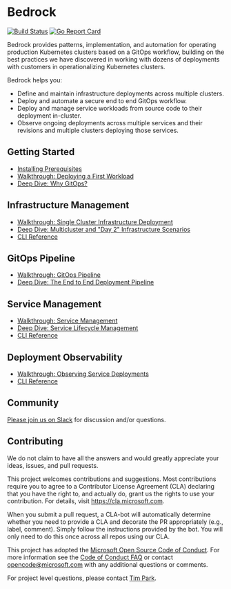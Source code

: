 # Bedrock


[![Build Status](https://dev.azure.com/epicstuff/bedrock/_apis/build/status/Microsoft.bedrock?branchName=master)](https://dev.azure.com/epicstuff/bedrock/_build/latest?definitionId=54&branchName=master)
[![Go Report Card](https://goreportcard.com/badge/github.com/microsoft/bedrock)](https://goreportcard.com/report/github.com/microsoft/bedrock)

Bedrock provides patterns, implementation, and automation for operating production Kubernetes clusters based on a GitOps workflow, building on the best practices we have discovered in working with dozens of deployments with customers in operationalizing Kubernetes clusters.

Bedrock helps you:
* Define and maintain infrastructure deployments across multiple clusters.
* Deploy and automate a secure end to end GitOps workflow.
* Deploy and manage service workloads from source code to their deployment in-cluster.
* Observe ongoing deployments across multiple services and their revisions and multiple clusters deploying those services.

## Getting Started
* [Installing Prerequisites](./tools/prereqs/README.md)
* [Walkthrough: Deploying a First Workload](./docs/firstWorkload)
* [Deep Dive: Why GitOps?](./docs/why-gitops.md)

## Infrastructure Management
* [Walkthrough: Single Cluster Infrastructure Deployment](./docs/single-cluster.md)
* [Deep Dive: Multicluster and "Day 2" Infrastructure Scenarios](./docs/multicluster.md)
* [CLI Reference](https://github.com/CatalystCode/spk/blob/master/guides/cloud-infra-management.md)

## GitOps Pipeline
* [Walkthrough: GitOps Pipeline](./docs/hld-to-manifest.md)
* [Deep Dive: The End to End Deployment Pipeline](./docs/gitops-pipeline.md)

## Service Management
* [Walkthrough: Service Management](./docs/services.md)
* [Deep Dive: Service Lifecycle Management](https://github.com/CatalystCode/spk/blob/master/guides/building-helm-charts-for-spk.md)
* [CLI Reference](https://github.com/CatalystCode/spk/blob/master/guides/service-management.md)

## Deployment Observability
* [Walkthrough: Observing Service Deployments](./docs/introspection.md)
* [CLI Reference](https://github.com/CatalystCode/spk/blob/master/guides/service-introspection.md)

## Community

[Please join us on Slack](https://join.slack.com/t/bedrockco/shared_invite/enQtNjIwNzg3NTU0MDgzLWRiYzQxM2ZmZjQ2NGE2YjA2YTJmMjg3ZmJmOTQwOWY0MTU3NDVkNDJkZDUyMDExZjIxNTg5NWY3MTI3MzFiN2U) for discussion and/or questions.

## Contributing

We do not claim to have all the answers and would greatly appreciate your ideas, issues, and pull requests.

This project welcomes contributions and suggestions. Most contributions require you to agree to a
Contributor License Agreement (CLA) declaring that you have the right to, and actually do, grant us
the rights to use your contribution. For details, visit https://cla.microsoft.com.

When you submit a pull request, a CLA-bot will automatically determine whether you need to provide
a CLA and decorate the PR appropriately (e.g., label, comment). Simply follow the instructions
provided by the bot. You will only need to do this once across all repos using our CLA.

This project has adopted the [Microsoft Open Source Code of Conduct](https://opensource.microsoft.com/codeofconduct/).
For more information see the [Code of Conduct FAQ](https://opensource.microsoft.com/codeofconduct/faq/) or
contact [opencode@microsoft.com](mailto:opencode@microsoft.com) with any additional questions or comments.

For project level questions, please contact [Tim Park](mailto:tpark@microsoft.com).
